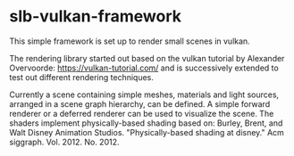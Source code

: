 # slb-vulkan-framework

This simple framework is set up to render small scenes in vulkan.

The rendering library started out based on the vulkan tutorial by Alexander Overvoorde: https://vulkan-tutorial.com/
and is successively extended to test out different rendering techniques.

Currently a scene containing simple meshes, materials and light sources, arranged in a scene graph hierarchy, can be defined.
A simple forward renderer or a deferred renderer can be used to visualize the scene.
The shaders implement physically-based shading based on:
Burley, Brent, and Walt Disney Animation Studios. "Physically-based shading at disney." Acm siggraph. Vol. 2012. No. 2012.